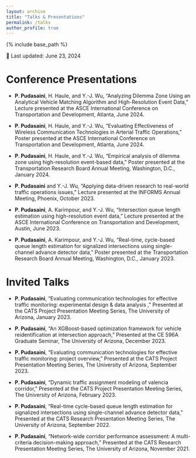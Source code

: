```yaml
---
layout: archive
title: "Talks & Presentations"
permalink: /talks
author_profile: true
---
```


{% include base_path %}

📅 Last updated: June 23, 2024

# Conference Presentations

- **P. Pudasaini**, H. Haule, and Y.-J. Wu, “Analyzing Dilemma Zone Using an Analytical Vehicle Matching Algorithm and High-Resolution Event Data,” Lecture presented at the ASCE International Conference on Transportation and Development, Atlanta, June 2024.

- **P. Pudasaini**, H. Haule, and Y.-J. Wu, “Evaluating Effectiveness of Wireless Communication Technologies in Arterial Traffic Operations,” Poster presented at the ASCE International Conference on Transportation and Development, Atlanta, June 2024.

- **P. Pudasaini**, H. Haule, and Y.-J. Wu, “Empirical analysis of dilemma zone using high-resolution event-based data,” Poster presented at the Transportation Research Board Annual Meeting, Washington, D.C., January 2024.

- **P. Pudasaini** and Y.-J. Wu, “Applying data-driven research to real-world traffic operations issues,” Lecture presented at the INFORMS Annual Meeting, Phoenix, October 2023.

- **P. Pudasaini**, A. Karimpour, and Y.-J. Wu, “Intersection queue length estimation using high-resolution event data,” Lecture presented at the ASCE International Conference on Transportation and Development, Austin, June 2023.

- **P. Pudasaini**, A. Karimpour, and Y.-J. Wu, “Real-time, cycle-based queue length estimation for signalized intersections using single-channel advance detector data,” Poster presented at the Transportation Research Board Annual Meeting, Washington, D.C., January 2023.

# Invited Talks

- **P. Pudasaini**, “Evaluating communication technologies for effective traffic monitoring: experimental design & data analysis ,” Presented at the CATS Project Presentation Meeting Series, The University of Arizona, January 2023.

- **P. Pudasaini**, “An XGBoost-based optimization framework for vehicle reidentification at intersection approach,” Presented at the CE 596A Graduate Seminar, The University of Arizona, December 2023.

- **P. Pudasaini**, “Evaluating communication technologies for effective traffic monitoring: project overview,” Presented at the CATS Project Presentation Meeting Series, The University of Arizona, September 2023.

- **P. Pudasaini**, “Dynamic traffic assignment modeling of valencia corridor,” Presented at the CATS Project Presentation Meeting Series, The University of Arizona, February 2023.

- **P. Pudasaini**, “Real-time cycle-based queue length estimation for signalized intersections using single-channel advance detector data,” Presented at the CATS Research Presentation Meeting Series, The University of Arizona, September 2022.

- **P. Pudasaini**, “Network-wide corridor performance assessment: A multi-criteria decision-making approach,” Presented at the CATS Research Presentation Meeting Series, The University of Arizona, November 2021.